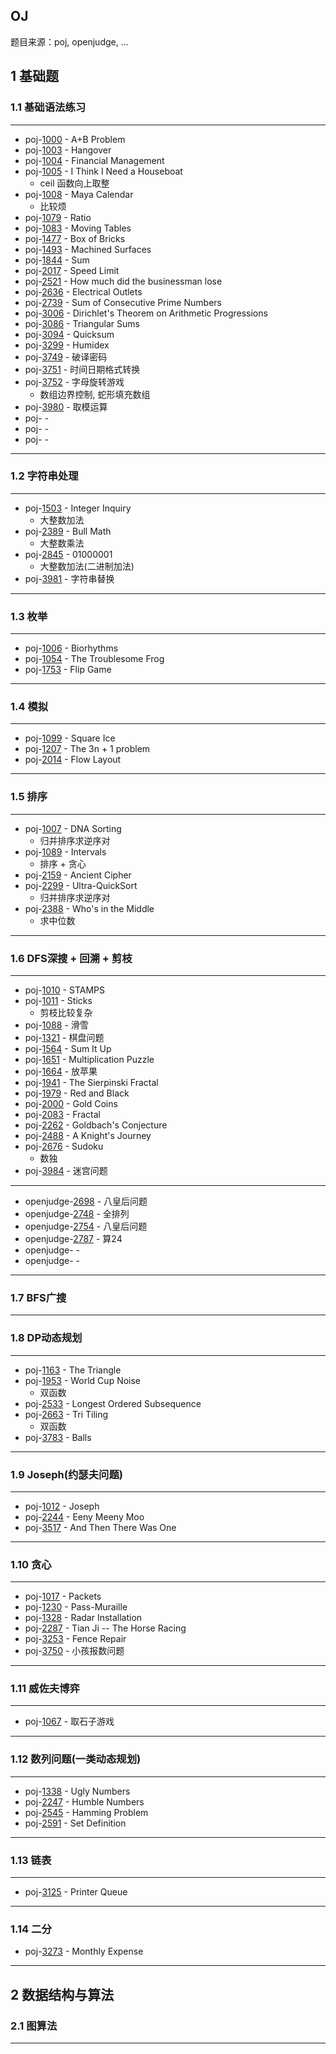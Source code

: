 ## OJ
题目来源：poj, openjudge, ...

## 1 基础题
### 1.1 基础语法练习
---
- poj-[1000](./poj/1000.cpp) - A+B Problem
- poj-[1003](./poj/1003.cpp) - Hangover
- poj-[1004](./poj/1004.cpp) - Financial Management
- poj-[1005](./poj/1005.cpp) - I Think I Need a Houseboat
  - ceil 函数向上取整 
- poj-[1008](./poj/1008.cpp) - Maya Calendar
  - 比较烦
- poj-[1079](./poj/1079.cpp) - Ratio
- poj-[1083](./poj/1083.cpp) - Moving Tables
- poj-[1477](./poj/1477.cpp) - Box of Bricks
- poj-[1493](./poj/1493.cpp) - Machined Surfaces
- poj-[1844](./poj/1844.cpp) - Sum
- poj-[2017](./poj/2017.cpp) - Speed Limit
- poj-[2521](./poj/2521.cpp) - How much did the businessman lose
- poj-[2636](./poj/2636.cpp) - Electrical Outlets
- poj-[2739](./poj/2739.cpp) - Sum of Consecutive Prime Numbers
- poj-[3006](./poj/3006.cpp) - Dirichlet's Theorem on Arithmetic Progressions
- poj-[3086](./poj/3086.cpp) - Triangular Sums
- poj-[3094](./poj/3094.cpp) - Quicksum
- poj-[3299](./poj/3299.cpp) - Humidex
- poj-[3749](./poj/3749.cpp) - 破译密码
- poj-[3751](./poj/3751.cpp) - 时间日期格式转换 
- poj-[3752](./poj/3752.cpp) - 字母旋转游戏
  - 数组边界控制, 蛇形填充数组
- poj-[3980](./poj/3980.cpp) - 取模运算
- poj-[](./poj/.cpp) - 
- poj-[](./poj/.cpp) - 
- poj-[](./poj/.cpp) - 
---


### 1.2 字符串处理
---
- poj-[1503](./poj/1503.cpp) - Integer Inquiry
  - 大整数加法
- poj-[2389](./poj/2389.cpp) - Bull Math
  - 大整数乘法
- poj-[2845](./poj/2845.cpp) - 01000001
  - 大整数加法(二进制加法) 
- poj-[3981](./poj/3981.cpp) - 字符串替换
---
### 1.3 枚举
---
- poj-[1006](./poj/1006.cpp) - Biorhythms
- poj-[1054](./poj/1054.cpp) - The Troublesome Frog
- poj-[1753](./poj/1753.cpp) - Flip Game
--- 
### 1.4 模拟
---
- poj-[1099](./poj/1099.cpp) - Square Ice
- poj-[1207](./poj/1207.cpp) - The 3n + 1 problem
- poj-[2014](./poj/2014.cpp) - Flow Layout
---
### 1.5 排序
---
- poj-[1007](./poj/1007.cpp) - DNA Sorting
  - 归并排序求逆序对
- poj-[1089](./poj/1089.cpp) - Intervals
  - 排序 + 贪心
- poj-[2159](./poj/2159.cpp) - Ancient Cipher
- poj-[2299](./poj/2299.cpp) - Ultra-QuickSort
  - 归并排序求逆序对
- poj-[2388](./poj/2388.cpp) - Who's in the Middle
  - 求中位数
---
### 1.6 DFS深搜 + 回溯 + 剪枝
---
- poj-[1010](./poj/1010.cpp) - STAMPS
- poj-[1011](./poj/1011.cpp) - Sticks
  - 剪枝比较复杂
- poj-[1088](./poj/1088.cpp) - 滑雪
- poj-[1321](./poj/1321.cpp) - 棋盘问题
- poj-[1564](./poj/1564.cpp) - Sum It Up
- poj-[1651](./poj/1651.cpp) - Multiplication Puzzle
- poj-[1664](./poj/1564.cpp) - 放苹果
- poj-[1941](./poj/1941.cpp) - The Sierpinski Fractal
- poj-[1979](./poj/1979.cpp) - Red and Black
- poj-[2000](./poj/2000.cpp) - Gold Coins
- poj-[2083](./poj/2083.cpp) - Fractal
- poj-[2262](./poj/2262.cpp) - Goldbach's Conjecture
- poj-[2488](./poj/2488.cpp) - A Knight's Journey
- poj-[2676](./poj/2676.cpp) - Sudoku
  - 数独
- poj-[3984](./poj/3984.cpp) - 迷宫问题
---
- openjudge-[2698](./openjudge/2698.cpp) - 八皇后问题
- openjudge-[2748](./openjudge/2748.cpp) - 全排列
- openjudge-[2754](./openjudge/2754.cpp) - 八皇后问题
- openjudge-[2787](./openjudge/2787.cpp) - 算24
- openjudge-[](./openjudge/.cpp) - 
- openjudge-[](./openjudge/.cpp) - 
---
### 1.7 BFS广搜
---
### 1.8 DP动态规划
---
- poj-[1163](./poj/1163.cpp) - The Triangle
- poj-[1953](./poj/1953.cpp) - World Cup Noise
  - 双函数
- poj-[2533](./poj/2533.cpp) - Longest Ordered Subsequence
- poj-[2663](./poj/2663.cpp) - Tri Tiling
  - 双函数
- poj-[3783](./poj/3783.cpp) - Balls
---
### 1.9 Joseph(约瑟夫问题)
---
- poj-[1012](./poj/1012.cpp) - Joseph
- poj-[2244](./poj/2244.cpp) - Eeny Meeny Moo
- poj-[3517](./poj/3517.cpp) - And Then There Was One
---
### 1.10 贪心
---
- poj-[1017](./poj/1017.cpp) - Packets
- poj-[1230](./poj/1230.cpp) - Pass-Muraille
- poj-[1328](./poj/1328.cpp) - Radar Installation
- poj-[2287](./poj/2287.cpp) - Tian Ji -- The Horse Racing
- poj-[3253](./poj/3253.cpp) - Fence Repair
- poj-[3750](./poj/3750.cpp) - 小孩报数问题

---
### 1.11 威佐夫博弈
---
- poj-[1067](./poj/1067.cpp) - 取石子游戏
---
### 1.12 数列问题(一类动态规划)
---
- poj-[1338](./poj/1338.cpp) - Ugly Numbers
- poj-[2247](./poj/2247.cpp) - Humble Numbers
- poj-[2545](./poj/2545.cpp) - Hamming Problem
- poj-[2591](./poj/2591.cpp) - Set Definition
---
### 1.13 链表
---
- poj-[3125](./poj/3125.cpp) - Printer Queue
---
### 1.14 二分
- poj-[3273](./poj/3273.cpp) - Monthly Expense
---
## 2 数据结构与算法
### 2.1 图算法
---

